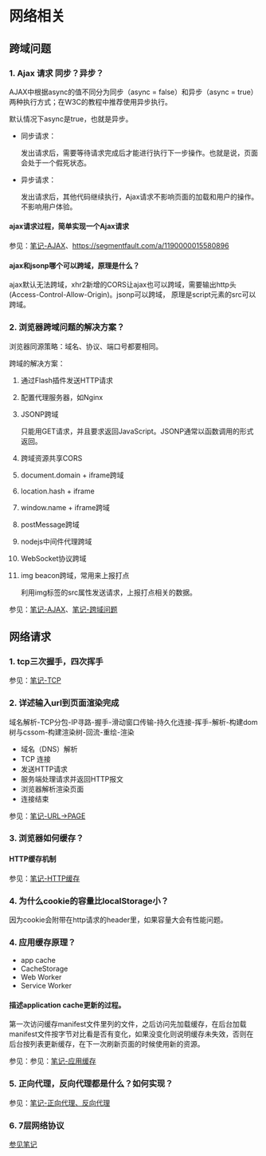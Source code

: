 # 网络相关

## 跨域问题

### 1. Ajax 请求 同步？异步？

AJAX中根据async的值不同分为同步（async = false）和异步（async = true）两种执行方式；在W3C的教程中推荐使用异步执行。

默认情况下async是true，也就是异步。

- 同步请求：

  发出请求后，需要等待请求完成后才能进行执行下一步操作。也就是说，页面会处于一个假死状态。

- 异步请求：

  发出请求后，其他代码继续执行，Ajax请求不影响页面的加载和用户的操作。不影响用户体验。

#### ajax请求过程，简单实现一个Ajax请求

参见：[笔记-AJAX](https://babyshulei.github.io/mybooks/front-end/05-network/04-ajax/)、<https://segmentfault.com/a/1190000015580896>



#### ajax和jsonp哪个可以跨域，原理是什么？

ajax默认无法跨域，xhr2新增的CORS让ajax也可以跨域，需要输出http头(Access-Control-Allow-Origin)。jsonp可以跨域， 原理是script元素的src可以跨域。



### 2. 浏览器跨域问题的解决方案？

浏览器同源策略：域名、协议、端口号都要相同。

跨域的解决方案：

1. 通过Flash插件发送HTTP请求

2. 配置代理服务器，如Nginx

3. JSONP跨域

   只能用GET请求，并且要求返回JavaScript。JSONP通常以函数调用的形式返回。

4. 跨域资源共享CORS

5. document.domain + iframe跨域

6. location.hash + iframe

7. window.name + iframe跨域

8. postMessage跨域

9. nodejs中间件代理跨域

10. WebSocket协议跨域

11. img beacon跨域，常用来上报打点

    利用img标签的src属性发送请求，上报打点相关的数据。

参见：[笔记-AJAX](https://babyshulei.github.io/mybooks/front-end/05-network/04-ajax/)、[笔记-跨域问题](https://babyshulei.github.io/mybooks/front-end/05-network/05-cross-domain.html)



## 网络请求

### 1. tcp三次握手，四次挥手

参见：[笔记-TCP](https://babyshulei.github.io/mybooks/front-end/05-network/01-tcp/)



### 2. 详述输入url到页面渲染完成

域名解析-TCP分包-IP寻路-握手-滑动窗口传输-持久化连接-挥手-解析-构建dom树与cssom-构建渲染树-回流-重绘-渲染

- 域名（DNS）解析
- TCP 连接
- 发送HTTP请求
- 服务端处理请求并返回HTTP报文
- 浏览器解析渲染页面
- 连接结束

参见：[笔记-URL->PAGE](https://babyshulei.github.io/mybooks/front-end/05-network/06-url-webpage.html)



### 3. 浏览器如何缓存？

#### HTTP缓存机制

参见：[笔记-HTTP缓存](https://babyshulei.github.io/mybooks/front-end/05-network/07-cache-control/01-http-cache.html)



### 4. 为什么cookie的容量比localStorage小？

因为cookie会附带在http请求的header里，如果容量大会有性能问题。



### 4. 应用缓存原理？

- app cache
- CacheStorage
- Web Worker
- Service Worker

#### 描述application cache更新的过程。

第一次访问缓存manifest文件里列的文件，之后访问先加载缓存，在后台加载manifest文件按字节对比看是否有变化，如果没变化则说明缓存未失效，否则在后台按列表更新缓存，在下一次刷新页面的时候使用新的资源。

参见：参见：[笔记-应用缓存](https://babyshulei.github.io/mybooks/front-end/05-network/07-cache-control/01-app-cache.html)



### 5. 正向代理，反向代理都是什么？如何实现？

参见：[笔记-正向代理、反向代理](https://babyshulei.github.io/mybooks/front-end/05-network/02-proxy/)



### 6. 7层网络协议

[参见笔记](https://babyshulei.github.io/mybooks/front-end/05-network/)

